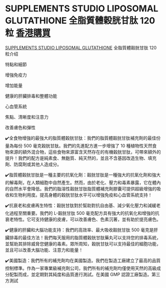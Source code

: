# SUPPLEMENTS STUDIO LIPOSOMAL GLUTATHIONE 全脂質體穀胱甘肽 120粒  [香港購買](https://haircores.com/)

[SUPPLEMENTS STUDIO LIPOSOMAL GLUTATHIONE](https://haircores.com/product/supplements-studio-liposomal-glutathione-%e5%85%a8%e8%84%82%e8%b3%aa%e9%ab%94%e7%a9%80%e8%83%b1%e7%94%98%e8%82%bd-120%e7%b2%92/) 全脂質體穀胱甘肽 120粒介绍

特點和細節

增強免疫力

增加能量

健康的肝臟排毒和整體功能

心血管系統

焦點、清晰度和注意力

改善膚色和彈性

✔️全食物增強的最強大的脂質體穀胱甘肽：我們的脂質體穀胱甘肽補充劑的最佳份量為每份 500 毫克穀胱甘肽。我們的先進配方進一步增強了 10 種植物性天然食物來源的額外混合物，這些食物來源富含天然存在的有機穀胱甘肽，可帶來額外的提升！我們的配方是純素食、無麩質、純天然的，並且不含基因改造生物、填充劑、防腐劑或其他人造成分。

✔️脂質體穀胱甘肽是一種主要的抗氧化劑：穀胱甘肽是一種強大的抗氧化劑和強大的解毒劑，在人類細胞中自然產生。然而，由於老化、壓力和毒素暴露，它在體內的自然水平會降低。我們的脂溶性穀胱甘肽脂質體補充劑膠囊可提供超級增強的吸收和生物利用度。提高身體的穀胱甘肽水平可以增強免疫和心血管系統支持！

✔️抗衰老和皮膚再生特性：穀胱甘肽對於幫助對抗自由基、減少氧化壓力和減緩老化過程至關重要。我們的 L-穀胱甘肽 500 毫克配方具有強大的抗氧化和增強的抗衰老特性。它可支持健康的皮膚，可以改善膚色、色素沉著，並有助於提亮膚色。

✔️健康的肝臟和大腦功能支持：我們的高效率、最大吸收穀胱甘肽 500 毫克是肝臟排毒的最佳方法！我們每天服用的脂質體穀胱甘肽藥丸可以支持您的排毒系統，並幫助其排除威脅您健康的毒素。眾所周知，穀胱甘肽可以支持最佳的細胞功能，並且可以改善大腦功能、注意力和能量！

✔️美國製造：我們所有的補充劑均在美國製造。我們在製造工廠建立了最高的品質控制標準。作為一家專業級補充劑公司，我們所有的補充劑均僅使用天然的高級成分配製而成，並定期對其純度和品質進行測試。在美國 GMP 認證工廠製造。第三方測試
